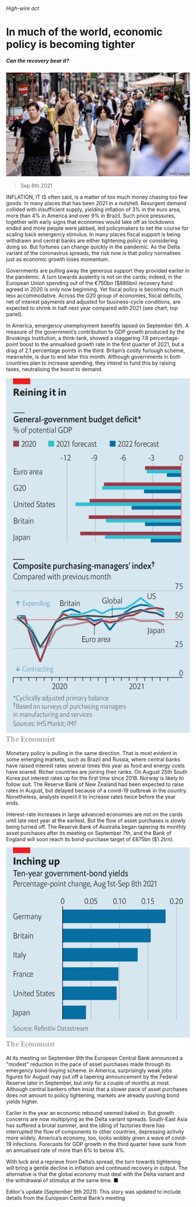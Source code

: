 ###### High-wire act

# In much of the world, economic policy is becoming tighter 

##### Can the recovery bear it? 

![image](images/20210911_fnp504.jpg) 

> Sep 8th 2021 

INFLATION, IT IS often said, is a matter of too much money chasing too few goods. In many places that has been 2021 in a nutshell. Resurgent demand collided with insufficient supply, yielding inflation of 3% in the euro area, more than 4% in America and over 9% in Brazil. Such price pressures, together with early signs that economies would take off as lockdowns ended and more people were jabbed, led policymakers to set the course for scaling back emergency stimulus. In many places fiscal support is being withdrawn and central banks are either tightening policy or considering doing so. But fortunes can change quickly in the pandemic. As the Delta variant of the coronavirus spreads, the risk now is that policy normalises just as economic growth loses momentum.

Governments are pulling away the generous support they provided earlier in the pandemic. A turn towards austerity is not on the cards; indeed, in the European Union spending out of the €750bn ($886bn) recovery fund agreed in 2020 is only now beginning. Yet fiscal policy is becoming much less accommodative. Across the G20 group of economies, fiscal deficits, net of interest payments and adjusted for business-cycle conditions, are expected to shrink in half next year compared with 2021 (see chart, top panel).


In America, emergency unemployment benefits lapsed on September 6th. A measure of the government’s contribution to GDP growth produced by the Brookings Institution, a think-tank, showed a staggering 7.8 percentage-point boost to the annualised growth rate in the first quarter of 2021, but a drag of 2.1 percentage points in the third. Britain’s costly furlough scheme, meanwhile, is due to end later this month. Although governments in both countries plan to increase spending, they intend to fund this by raising taxes, neutralising the boost to demand.

![image](images/20210911_fnc170.png) 


Monetary policy is pulling in the same direction. That is most evident in some emerging markets, such as Brazil and Russia, where central banks have raised interest rates several times this year as food and energy costs have soared. Richer countries are joining their ranks. On August 25th South Korea put interest rates up for the first time since 2018. Norway is likely to follow suit. The Reserve Bank of New Zealand had been expected to raise rates in August, but delayed because of a covid-19 outbreak in the country. Nonetheless, analysts expect it to increase rates twice before the year ends.

Interest-rate increases in large advanced economies are not on the cards until late next year at the earliest. But the flow of asset purchases is slowly being turned off. The Reserve Bank of Australia began tapering its monthly asset purchases after its meeting on September 7th, and the Bank of England will soon reach its bond-purchase target of £875bn ($1.2trn).

![image](images/20210911_fnc181.png) 


At its meeting on September 9th the European Central Bank announced a "modest" reduction in the pace of asset purchases made through its emergency bond-buying scheme. In America, surprisingly weak jobs figures for August may put off a tapering announcement by the Federal Reserve later in September, but only for a couple of months at most. Although central bankers often insist that a slower pace of asset purchases does not amount to policy tightening, markets are already pushing bond yields higher.

Earlier in the year an economic rebound seemed baked in. But growth concerns are now multiplying as the Delta variant spreads. South-East Asia has suffered a brutal summer, and the idling of factories there has interrupted the flow of components to other countries, depressing activity more widely. America’s economy, too, looks wobbly given a wave of covid-19 infections. Forecasts for GDP growth in the third quarter have sunk from an annualised rate of more than 6% to below 4%.

With luck and a reprieve from Delta’s spread, the turn towards tightening will bring a gentle decline in inflation and continued recovery in output. The alternative is that the global economy must deal with the Delta variant and the withdrawal of stimulus at the same time. ■

Editor's update (September 9th 2021): This story was updated to include details from the European Central Bank’s meeting


